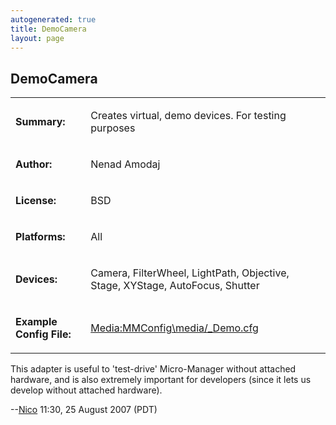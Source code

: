 ```yaml
---
autogenerated: true
title: DemoCamera
layout: page
---
```


## DemoCamera

<table>
<tr>
<td markdown="1">

**Summary:**

</td>
<td markdown="1">

Creates virtual, demo devices. For testing purposes

</td>
</tr>
<tr>
<td markdown="1">

**Author:**

</td>
<td markdown="1">

Nenad Amodaj

</td>
</tr>
<tr>
<td markdown="1">

**License:**

</td>
<td markdown="1">

BSD

</td>
</tr>
<tr>
<td markdown="1">

**Platforms:**

</td>
<td markdown="1">

All

</td>
</tr>
<tr>
<td markdown="1">

**Devices:**

</td>
<td markdown="1">

Camera, FilterWheel, LightPath, Objective, Stage, XYStage, AutoFocus,
Shutter

</td>
</tr>
<tr>
<td markdown="1">

**Example Config File:**

</td>
<td markdown="1">

[Media:MMConfig\media/_Demo.cfg](Media:media/MMConfig_Demo.cfg "wikilink")

</td>
</tr>
</table>

This adapter is useful to 'test-drive' Micro-Manager without attached
hardware, and is also extremely important for developers (since it lets
us develop without attached hardware).

--[Nico](User:Nico "wikilink") 11:30, 25 August 2007 (PDT)

